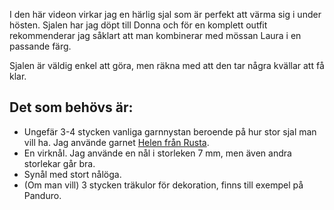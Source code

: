I den här videon virkar jag en härlig sjal som är perfekt att värma sig i under hösten. Sjalen har jag döpt till Donna och för en komplett outfit rekommenderar jag såklart att man kombinerar med mössan Laura i en passande färg.

Sjalen är väldig enkel att göra, men räkna med att den tar några kvällar att få klar.

## Det som behövs är:

- Ungefär 3-4 stycken vanliga garnnystan beroende på hur stor sjal man vill ha. Jag använde garnet [Helen från Rusta](https://www.rusta.com/se/garn-helen-p50601068.aspx).
- En virknål. Jag använde en nål i storleken 7 mm, men även andra storlekar går bra.
- Synål med stort nålöga.
- (Om man vill) 3 stycken träkulor för dekoration, finns till exempel på Panduro.
